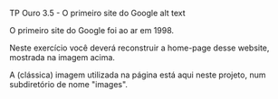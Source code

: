 TP Ouro 3.5 - O primeiro site do Google
alt text

O primeiro site do Google foi ao ar em 1998.

Neste exercício você deverá reconstruir a home-page desse website, mostrada na imagem acima.

A (clássica) imagem utilizada na página está aqui neste projeto, num subdiretório de nome "images".